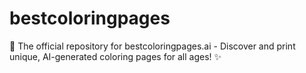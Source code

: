 # bestcoloringpages
🎨 The official repository for bestcoloringpages.ai - Discover and print unique, AI-generated coloring pages for all ages! ✨

